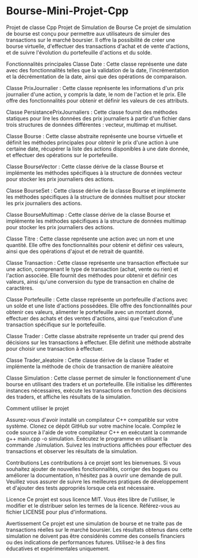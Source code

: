 # Bourse-Mini-Projet-Cpp
Projet de classe Cpp
Projet de Simulation de Bourse
Ce projet de simulation de bourse est conçu pour permettre aux utilisateurs de simuler des transactions sur le marché boursier. Il offre la possibilité de créer une bourse virtuelle, d'effectuer des transactions d'achat et de vente d'actions, et de suivre l'évolution du portefeuille d'actions et du solde.

Fonctionnalités principales
Classe Date : Cette classe représente une date avec des fonctionnalités telles que la validation de la date, l'incrémentation et la décrémentation de la date, ainsi que des opérations de comparaison.

Classe PrixJournalier : Cette classe représente les informations d'un prix journalier d'une action, y compris la date, le nom de l'action et le prix. Elle offre des fonctionnalités pour obtenir et définir les valeurs de ces attributs.

Classe PersistancePrixJournaliers : Cette classe fournit des méthodes statiques pour lire les données des prix journaliers à partir d'un fichier dans trois structures de données différentes : vecteur, multimap et multiset.

Classe Bourse : Cette classe abstraite représente une bourse virtuelle et définit les méthodes principales pour obtenir le prix d'une action à une certaine date, récupérer la liste des actions disponibles à une date donnée, et effectuer des opérations sur le portefeuille.

Classe BourseVector : Cette classe dérive de la classe Bourse et implémente les méthodes spécifiques à la structure de données vecteur pour stocker les prix journaliers des actions.

Classe BourseSet : Cette classe dérive de la classe Bourse et implémente les méthodes spécifiques à la structure de données multiset pour stocker les prix journaliers des actions.

Classe BourseMultimap : Cette classe dérive de la classe Bourse et implémente les méthodes spécifiques à la structure de données multimap pour stocker les prix journaliers des actions.

Classe Titre : Cette classe représente une action avec un nom et une quantité. Elle offre des fonctionnalités pour obtenir et définir ces valeurs, ainsi que des opérations d'ajout et de retrait de quantité.

Classe Transaction : Cette classe représente une transaction effectuée sur une action, comprenant le type de transaction (achat, vente ou rien) et l'action associée. Elle fournit des méthodes pour obtenir et définir ces valeurs, ainsi qu'une conversion du type de transaction en chaîne de caractères.

Classe Portefeuille : Cette classe représente un portefeuille d'actions avec un solde et une liste d'actions possédées. Elle offre des fonctionnalités pour obtenir ces valeurs, alimenter le portefeuille avec un montant donné, effectuer des achats et des ventes d'actions, ainsi que l'exécution d'une transaction spécifique sur le portefeuille.

Classe Trader : Cette classe abstraite représente un trader qui prend des décisions sur les transactions à effectuer. Elle définit une méthode abstraite pour choisir une transaction à effectuer.

Classe Trader_aleatoire : Cette classe dérive de la classe Trader et implémente la méthode de choix de transaction de manière aléatoire

Classe Simulation : Cette classe permet de simuler le fonctionnement d'une bourse en utilisant des traders et un portefeuille. Elle initialise les différentes instances nécessaires, exécute les transactions en fonction des décisions des traders, et affiche les résultats de la simulation.


Comment utiliser le projet

Assurez-vous d'avoir installé un compilateur C++ compatible sur votre système.
Clonez ce dépôt GitHub sur votre machine locale.
Compilez le code source à l'aide de votre compilateur C++ en exécutant la commande g++ main.cpp -o simulation.
Exécutez le programme en utilisant la commande ./simulation.
Suivez les instructions affichées pour effectuer des transactions et observer les résultats de la simulation.

Contributions
Les contributions à ce projet sont les bienvenues. Si vous souhaitez ajouter de nouvelles fonctionnalités, corriger des bogues ou améliorer la documentation, n'hésitez pas à ouvrir une demande de pull. Veuillez vous assurer de suivre les meilleures pratiques de développement et d'ajouter des tests appropriés lorsque cela est nécessaire.

Licence
Ce projet est sous licence MIT. Vous êtes libre de l'utiliser, le modifier et le distribuer selon les termes de la licence. Référez-vous au fichier LICENSE pour plus d'informations.

Avertissement
Ce projet est une simulation de bourse et ne traite pas de transactions réelles sur le marché boursier. Les résultats obtenus dans cette simulation ne doivent pas être considérés comme des conseils financiers ou des indications de performances futures. Utilisez-le à des fins éducatives et expérimentales uniquement.
